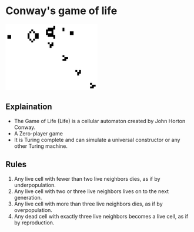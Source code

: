 # Conway's game of life

![](https://github.com/sepehrskysh1376/GameOfLife/blob/master/Gospers_glider_gun.gif)

## Explaination
* The Game of Life (Life) is a cellular automaton created by John Horton Conway.
* A Zero-player game
* It is Turing complete and can simulate a universal constructor or any other Turing machine.

## Rules
1. Any live cell with fewer than two live neighbors dies, as if by underpopulation.
2. Any live cell with two or three live neighbors lives on to the next generation.
3. Any live cell with more than three live neighbors dies, as if by overpopulation.
4. Any dead cell with exactly three live neighbors becomes a live cell, as if by reproduction.
